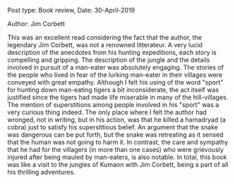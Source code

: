 Post type: Book review, Date: 30-April-2019

Author: Jim Corbett

This was an excellent read considering the fact that the author, the legendary Jim Corbett, was not a renowned litterateur. A very lucid description of the anecdotes from his hunting expeditions, each story is compelling and gripping. The description of the jungle and the details involved in pursuit of a man-eater was absolutely engaging. The stories of the people who lived in fear of the lurking man-eater in their villages were conveyed with great empathy. Although I felt his using of the word "sport" for hunting down man-eating tigers a bit inconsiderate, the act itself was justified since the tigers had made life miserable in many of the hill-villages. The mention of superstitions among people involved in his "sport" was a very curious thing indeed. The only place where I felt the author had wronged, not in writing, but in his action, was that he killed a hamadryad (a cobra) just to satisfy his superstitious belief. An argument that the snake was dangerous can be put forth, but the snake was retreating as it sensed that the human was not going to harm it. In contrast, the care and sympathy that he had for the villagers (in more than one cases) who were grievously injured after being mauled by man-eaters, is also notable. In total, this book was like a visit to the jungles of Kumaon with Jim Corbett, being a part of all his thrilling adventures. 

